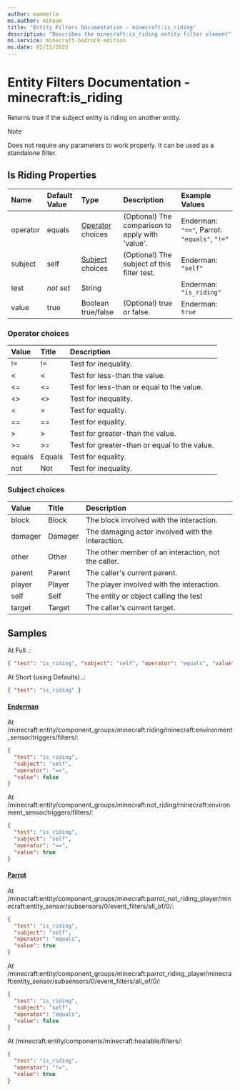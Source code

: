 ```yaml
---
author: mammerla
ms.author: mikeam
title: "Entity Filters Documentation - minecraft:is_riding"
description: "Describes the minecraft:is_riding entity filter element"
ms.service: minecraft-bedrock-edition
ms.date: 02/11/2025 
---
```


# Entity Filters Documentation - minecraft:is_riding

Returns true if the subject entity is riding on another entity.

> [!Note]
> Does not require any parameters to work properly. It can be used as a standalone filter.


## Is Riding Properties

|Name       |Default Value |Type |Description |Example Values |
|:----------|:-------------|:----|:-----------|:------------- |
| operator | equals | [Operator](#operator-choices) choices | (Optional) The comparison to apply with 'value'. | Enderman: `"=="`, Parrot: `"equals"`, `"!="` | 
| subject | self | [Subject](#subject-choices) choices | (Optional) The subject of this filter test. | Enderman: `"self"` | 
| test | *not set* | String |  | Enderman: `"is_riding"` | 
| value | true | Boolean true/false | (Optional) true or false. | Enderman: `true` | 

### Operator choices

|Value       |Title |Description |
|:-----------|:-----|:-----------|
| != | != | Test for inequality.|
| < | < | Test for less-than the value.|
| <= | <= | Test for less-than or equal to the value.|
| <> | <> | Test for inequality.|
| = | = | Test for equality.|
| == | == | Test for equality.|
| > | > | Test for greater-than the value.|
| >= | >= | Test for greater-than or equal to the value.|
| equals | Equals | Test for equality.|
| not | Not | Test for inequality.|

### Subject choices

|Value       |Title |Description |
|:-----------|:-----|:-----------|
| block | Block | The block involved with the interaction.|
| damager | Damager | The damaging actor involved with the interaction.|
| other | Other | The other member of an interaction, not the caller.|
| parent | Parent | The caller's current parent.|
| player | Player | The player involved with the interaction.|
| self | Self | The entity or object calling the test|
| target | Target | The caller's current target.|

## Samples

At Full..: 

```json
{ "test": "is_riding", "subject": "self", "operator": "equals", "value": "true" }
```

At Short (using Defaults)..: 

```json
{ "test": "is_riding" }
```

#### [Enderman](https://github.com/Mojang/bedrock-samples/tree/preview/behavior_pack/entities/enderman.json)

At /minecraft:entity/component_groups/minecraft:riding/minecraft:environment_sensor/triggers/filters/: 

```json
{
  "test": "is_riding",
  "subject": "self",
  "operator": "==",
  "value": false
}
```

At /minecraft:entity/component_groups/minecraft:not_riding/minecraft:environment_sensor/triggers/filters/: 

```json
{
  "test": "is_riding",
  "subject": "self",
  "operator": "==",
  "value": true
}
```

#### [Parrot](https://github.com/Mojang/bedrock-samples/tree/preview/behavior_pack/entities/parrot.json)

At /minecraft:entity/component_groups/minecraft:parrot_not_riding_player/minecraft:entity_sensor/subsensors/0/event_filters/all_of/0/: 

```json
{
  "test": "is_riding",
  "subject": "self",
  "operator": "equals",
  "value": true
}
```

At /minecraft:entity/component_groups/minecraft:parrot_riding_player/minecraft:entity_sensor/subsensors/0/event_filters/all_of/0/: 

```json
{
  "test": "is_riding",
  "subject": "self",
  "operator": "equals",
  "value": false
}
```

At /minecraft:entity/components/minecraft:healable/filters/: 

```json
{
  "test": "is_riding",
  "operator": "!=",
  "value": true
}
```
